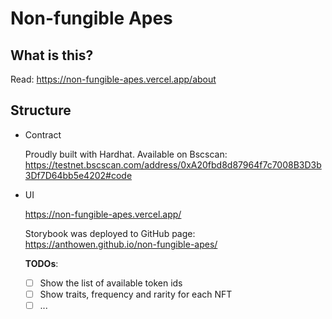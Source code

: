 # Non-fungible Apes


## What is this?

Read: https://non-fungible-apes.vercel.app/about

## Structure

- Contract
  
  Proudly built with Hardhat. 
  Available on Bscscan: https://testnet.bscscan.com/address/0xA20fbd8d87964f7c7008B3D3b3Df7D64bb5e4202#code
  
- UI

  https://non-fungible-apes.vercel.app/
  
  Storybook was deployed to GitHub page: https://anthowen.github.io/non-fungible-apes/
  

  **TODOs**:
  
  - [ ] Show the list of available token ids
  - [ ] Show traits, frequency and rarity for each NFT
  - [ ] ...
